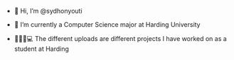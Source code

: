 - 👋 Hi, I’m @sydhonyouti

- 🌱 I’m currently a Computer Science major at Harding University

- 👩🏽‍💻💻 The different uploads are different projects I have worked on as a student at Harding

<!---
sydhonyouti/sydhonyouti is a ✨ special ✨ repository because its `README.md` (this file) appears on your GitHub profile.
You can click the Preview link to take a look at your changes.
--->
